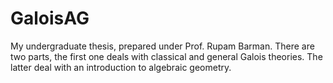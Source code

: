 # GaloisAG
My undergraduate thesis, prepared under Prof. Rupam Barman. There are two parts, the first one deals with classical and general Galois theories. The latter deal with an introduction to algebraic geometry.
